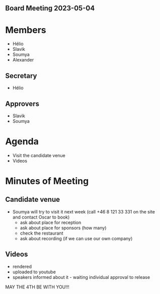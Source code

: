 Board Meeting 2023-05-04
------------------------

# Members
* Hélio
* Slavik
* Soumya
* Alexander

## Secretary
* Hélio

## Approvers
* Slavik
* Soumya

# Agenda
* Visit the candidate venue
* Videos

# Minutes of Meeting

## Candidate venue
- Soumya will try to visit it next week (call +46 8 121 33 331  on the site and contact Oscar to book)
  - ask about place for reception
  - ask about place for sponsors (how many)
  - check the restaurant
  - ask about recording (if we can use our own company)

## Videos
- rendered
- uploaded to youtube
- speakers informed about it - waiting individual approval to release


MAY THE 4TH BE WITH YOU!!!
